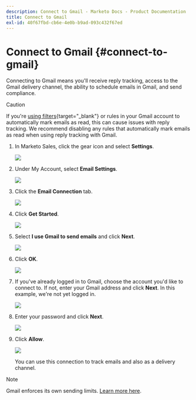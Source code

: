 ```yaml
---
description: Connect to Gmail - Marketo Docs - Product Documentation
title: Connect to Gmail
exl-id: 40f67fbd-cb6e-4e0b-b9ad-093c432f67ed
---
```

# Connect to Gmail {#connect-to-gmail}

Connecting to Gmail means you'll receive reply tracking, access to the Gmail delivery channel, the ability to schedule emails in Gmail, and send compliance.

>[!CAUTION]
>
>If you're [using filters](https://support.google.com/mail/answer/6579?hl=en#zippy=%2Ccreate-a-filter%2Cedit-or-delete-filters){target="_blank"} or rules in your Gmail account to automatically mark emails as read, this can cause issues with reply tracking. We recommend disabling any rules that automatically mark emails as read when using reply tracking with Gmail.

1. In Marketo Sales, click the gear icon and select **Settings**.

   ![](assets/connect-to-gmail-1.png)

1. Under My Account, select **Email Settings**.

   ![](assets/connect-to-gmail-2.png)

1. Click the **Email Connection** tab.

   ![](assets/connect-to-gmail-3.png)

1. Click **Get Started**.

   ![](assets/connect-to-gmail-4.png)

1. Select **I use Gmail to send emails** and click **Next**.

   ![](assets/connect-to-gmail-5.png)

1. Click **OK**.

   ![](assets/connect-to-gmail-6.png)

1. If you've already logged in to Gmail, choose the account you'd like to connect to. If not, enter your Gmail address and click **Next**. In this example, we're not yet logged in.

   ![](assets/connect-to-gmail-7.png)

1. Enter your password and click **Next**.

   ![](assets/connect-to-gmail-8.png)

1. Click **Allow**.

   ![](assets/connect-to-gmail-9.png)

   You can use this connection to track emails and also as a delivery channel.

>[!NOTE]
>
>Gmail enforces its own sending limits. [Learn more here](/help/marketo/product-docs/marketo-sales-connect/email/email-delivery/email-connection-throttling.md#email-provider-limits).
